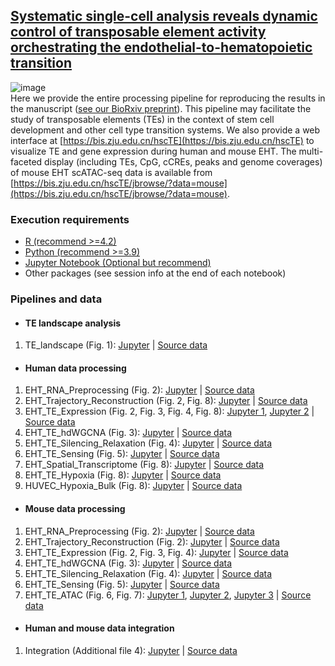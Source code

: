 ## [Systematic single-cell analysis reveals dynamic control of transposable element activity orchestrating the endothelial-to-hematopoietic transition](https://www.biorxiv.org/content/10.1101/2023.06.19.545461v1)
![image](https://bis.zju.edu.cn/hscTE/img/hscTE.jpg)  
Here we provide the entire processing pipeline for reproducing the results in the manuscript ([see our BioRxiv preprint](https://www.biorxiv.org/content/10.1101/2023.06.19.545461v1)). This pipeline may facilitate the study of transposable elements (TEs) in the context of stem cell development and other cell type transition systems. We also provide a web interface at [https://bis.zju.edu.cn/hscTE](https://bis.zju.edu.cn/hscTE) to visualize TE and gene expression during human and mouse EHT. The multi-faceted display (including TEs, CpG, cCREs, peaks and genome coverages) of mouse EHT scATAC-seq data is available from [https://bis.zju.edu.cn/hscTE/jbrowse/?data=mouse](https://bis.zju.edu.cn/hscTE/jbrowse/?data=mouse).
### Execution requirements
- [R (recommend >=4.2)](https://cran.r-project.org/)
- [Python (recommend >=3.9)](https://www.python.org/)
- [Jupyter Notebook (Optional but recommend) ](https://jupyter.org/)
- Other packages (see session info at the end of each notebook)
### Pipelines and data
- #### TE landscape analysis
1. TE_landscape (Fig. 1): [Jupyter](https://github.com/ventson/hscTE/blob/main/TE_landscape/TE_landscape.ipynb) | [Source data](https://bis.zju.edu.cn/hscTE/download/TE_landscape.tar.gz)
- #### Human data processing
1. EHT_RNA_Preprocessing (Fig. 2): [Jupyter](https://github.com/ventson/hscTE/blob/main/human_data_processing/1_EHT_RNA_Preprocessing/sample_human_agm.ipynb) | [Source data](https://bis.zju.edu.cn/hscTE/download/human_data_processing/1_EHT_RNA_Preprocessing.tar.gz)
2. EHT_Trajectory_Reconstruction (Fig. 2, Fig. 8): [Jupyter](https://github.com/ventson/hscTE/blob/main/human_data_processing/2_EHT_Trajectory_Reconstruction/sample_human_velocity.ipynb) | [Source data](https://bis.zju.edu.cn/hscTE/download/human_data_processing/2_EHT_Trajectory_Reconstruction.tar.gz)
3. EHT_TE_Expression (Fig. 2, Fig. 3, Fig. 4, Fig. 8): [Jupyter 1](https://github.com/ventson/hscTE/blob/main/human_data_processing/3_EHT_TE_Expression/sample_human_TE_EHT.ipynb), [Jupyter 2](https://github.com/ventson/hscTE/blob/main/human_data_processing/3_EHT_TE_Expression/sample_human_TE_AGM.ipynb) | [Source data](https://bis.zju.edu.cn/hscTE/download/human_data_processing/3_EHT_TE_Expression.tar.gz)
4. EHT_TE_hdWGCNA (Fig. 3): [Jupyter](https://github.com/ventson/hscTE/blob/main/human_data_processing/4_EHT_TE_hdWGCNA/sample_human_TE_hdWGCNA.ipynb) | [Source data](https://bis.zju.edu.cn/hscTE/download/human_data_processing/4_EHT_TE_hdWGCNA.tar.gz)
5. EHT_TE_Silencing_Relaxation (Fig. 4): [Jupyter](https://github.com/ventson/hscTE/blob/main/human_data_processing/5_EHT_TE_Silencing_Relaxation/sample_human_TE_silencing_relaxation.ipynb) | [Source data](https://bis.zju.edu.cn/hscTE/download/human_data_processing/5_EHT_TE_Silencing_Relaxation.tar.gz)
6. EHT_TE_Sensing (Fig. 5): [Jupyter](https://github.com/ventson/hscTE/blob/main/human_data_processing/6_EHT_TE_Sensing/sample_human_TE_sensing.ipynb) | [Source data](https://bis.zju.edu.cn/hscTE/download/human_data_processing/6_EHT_TE_Sensing.tar.gz)
7. EHT_Spatial_Transcriptome (Fig. 8): [Jupyter](https://github.com/ventson/hscTE/blob/main/human_data_processing/7_EHT_Spatial_Transcriptome/sample_human_spatial.ipynb) | [Source data](https://bis.zju.edu.cn/hscTE/download/human_data_processing/7_EHT_Spatial_Transcriptome.tar.gz)
8. EHT_TE_Hypoxia (Fig. 8): [Jupyter](https://github.com/ventson/hscTE/blob/main/human_data_processing/8_EHT_TE_Hypoxia/sample_human_TE_hypoxia.ipynb) | [Source data](https://bis.zju.edu.cn/hscTE/download/human_data_processing/8_EHT_TE_Hypoxia.tar.gz)
9. HUVEC_Hypoxia_Bulk (Fig. 8): [Jupyter](https://github.com/ventson/hscTE/blob/main/human_data_processing/9_HUVEC_Hypoxia_Bulk/sample_huvec_hypoxia.ipynb) | [Source data](https://bis.zju.edu.cn/hscTE/download/human_data_processing/9_HUVEC_Hypoxia_Bulk.tar.gz)
- #### Mouse data processing
1. EHT_RNA_Preprocessing (Fig. 2): [Jupyter](https://github.com/ventson/hscTE/blob/main/mouse_data_processing/1_EHT_RNA_Preprocessing/sample_mouse_agm.ipynb) | [Source data](https://bis.zju.edu.cn/hscTE/download/mouse_data_processing/1_EHT_RNA_Preprocessing.tar.gz)
2. EHT_Trajectory_Reconstruction (Fig. 2): [Jupyter](https://github.com/ventson/hscTE/blob/main/mouse_data_processing/2_EHT_Trajectory_Reconstruction/sample_mouse_velocity.ipynb) | [Source data](https://bis.zju.edu.cn/hscTE/download/mouse_data_processing/2_EHT_Trajectory_Reconstruction.tar.gz)
3. EHT_TE_Expression (Fig. 2, Fig. 3, Fig. 4): [Jupyter](https://github.com/ventson/hscTE/blob/main/mouse_data_processing/3_EHT_TE_Expression/sample_mouse_TE.ipynb) | [Source data](https://bis.zju.edu.cn/hscTE/download/mouse_data_processing/3_EHT_TE_Expression.tar.gz)
4. EHT_TE_hdWGCNA (Fig. 3): [Jupyter](https://github.com/ventson/hscTE/blob/main/mouse_data_processing/4_EHT_TE_hdWGCNA/sample_mouse_TE_hdWGCNA.ipynb) | [Source data](https://bis.zju.edu.cn/hscTE/download/mouse_data_processing/4_EHT_TE_hdWGCNA.tar.gz)
5. EHT_TE_Silencing_Relaxation (Fig. 4): [Jupyter](https://github.com/ventson/hscTE/blob/main/mouse_data_processing/5_EHT_TE_Silencing_Relaxation/sample_mouse_TE_silencing_relaxation.ipynb) | [Source data](https://bis.zju.edu.cn/hscTE/download/mouse_data_processing/5_EHT_TE_Silencing_Relaxation.tar.gz)
6. EHT_TE_Sensing (Fig. 5): [Jupyter](https://github.com/ventson/hscTE/blob/main/mouse_data_processing/6_EHT_TE_Sensing/sample_mouse_TE_sensing.ipynb) | [Source data](https://bis.zju.edu.cn/hscTE/download/mouse_data_processing/6_EHT_TE_Sensing.tar.gz)
7. EHT_TE_ATAC (Fig. 6, Fig. 7): [Jupyter 1](https://github.com/ventson/hscTE/blob/main/mouse_data_processing/7_EHT_ATAC/sample_mouse_ATAC_single.ipynb), [Jupyter 2](https://github.com/ventson/hscTE/blob/main/mouse_data_processing/7_EHT_ATAC/sample_mouse_ATAC_CCAN.ipynb), [Jupyter 3](https://github.com/ventson/hscTE/blob/main/mouse_data_processing/7_EHT_ATAC/sample_mouse_ATAC_motif.ipynb) | [Source data](https://bis.zju.edu.cn/hscTE/download/mouse_data_processing/7_EHT_ATAC.tar.gz)
- #### Human and mouse data integration
1. Integration (Additional file 4): [Jupyter](https://github.com/ventson/hscTE/blob/main/integration/sample_EHT_integrate.ipynb) | [Source data](https://bis.zju.edu.cn/hscTE/download/integration.tar.gz)

